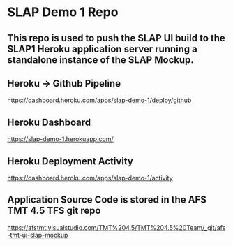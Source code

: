 # SLAP Demo 1 Repo

## This repo is used to push the SLAP UI build to the SLAP1 Heroku application server running a standalone instance of the SLAP Mockup.

## Heroku -> Github Pipeline
https://dashboard.heroku.com/apps/slap-demo-1/deploy/github

## Heroku Dashboard
https://slap-demo-1.herokuapp.com/

## Heroku Deployment Activity 
https://dashboard.heroku.com/apps/slap-demo-1/activity

## Application Source Code is stored in the AFS TMT 4.5 TFS git repo

https://afstmt.visualstudio.com/TMT%204.5/TMT%204.5%20Team/_git/afs-tmt-ui-slap-mockup


